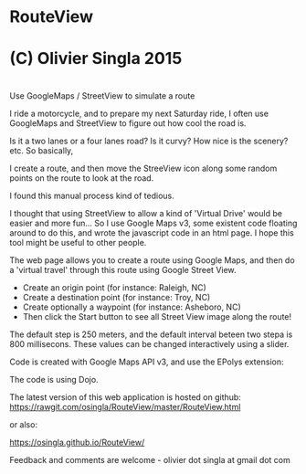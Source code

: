 #
# RouteView
# (C) Olivier Singla 2015
#

Use GoogleMaps / StreetView to simulate a route

I ride a motorcycle, and to prepare my next Saturday ride, I often use GoogleMaps and StreetView to figure out how cool the road is.

Is it a two lanes or a four lanes road? Is it curvy? How nice is the scenery? etc. So basically, 

I create a route, and then move the StreeView icon along some random points on the route to look at the road.

I found this manual process kind of tedious. 

I thought that using StreetView to allow a kind of 'Virtual Drive' would be easier and more fun... 
So I use Google Maps v3, some existent code floating around to do this, and wrote the javascript code in an html page.
I hope this tool might be useful to other people. 

The web page allows you to create a route using Google Maps, and then do a 'virtual travel' through this route using Google Street View. 
 - Create an origin point (for instance: Raleigh, NC)
 - Create a destination point (for instance: Troy, NC)
 - Create optionally a waypoint (for instance: Asheboro, NC)
 - Then click the Start button to see all Street View image along the route!
 
The default step is 250 meters, and the default interval beteen two stepa is 800 millisecons.
These values can be changed interactively using a slider.

Code is created with Google Maps API v3, and use the EPolys extension:

The code is using Dojo.

The latest version of this web application is hosted on github:
https://rawgit.com/osingla/RouteView/master/RouteView.html

or also:

https://osingla.github.io/RouteView/

Feedback and comments are welcome - olivier dot singla at gmail dot com
